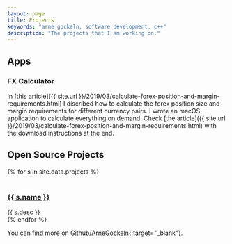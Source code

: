 ```yaml
---
layout: page
title: Projects
keywords: "arne gockeln, software development, c++"
description: "The projects that I am working on."
---
```

## Apps
### FX Calculator
In [this article]({{ site.url }}/2019/03/calculate-forex-position-and-margin-requirements.html) I discribed how to calculate the forex position size and margin requirements for different currency pairs. I wrote an macOS application to calculate everything on demand. Check [the article]({{ site.url }}/2019/03/calculate-forex-position-and-margin-requirements.html) with the download instructions at the end.

## Open Source Projects
<div class="row">
{% for s in site.data.projects %}
	<div class="col-sm-12 col-md-6"><br/><a href="{{ s.url }}" target="_blank"><h3>{{ s.name }}</h3></a>{{ s.desc }}</div>
{% endfor %}
</div>

You can find more on [Github/ArneGockeln](https://github.com/arnegockeln){:target="_blank"}.